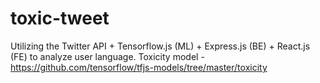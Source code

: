 # toxic-tweet

Utilizing the Twitter API + Tensorflow.js (ML) + Express.js (BE) + React.js (FE) to analyze user language.
Toxicity model - https://github.com/tensorflow/tfjs-models/tree/master/toxicity
